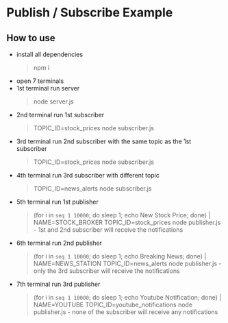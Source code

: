 # Publish / Subscribe Example

## How to use

- install all dependencies
  > npm i
- open 7 terminals
- 1st terminal run server
  > node server.js
- 2nd terminal run 1st subscriber
  > TOPIC_ID=stock_prices node subscriber.js
- 3rd terminal run 2nd subscriber with the same topic as the 1st subscriber
  > TOPIC_ID=stock_prices node subscriber.js
- 4th terminal run 3rd subscriber with different topic
  > TOPIC_ID=news_alerts node subscriber.js
- 5th terminal run 1st publisher
  > (for i in `seq 1 10000`; do sleep 1; echo New Stock Price; done) | NAME=STOCK_BROKER TOPIC_ID=stock_prices node publisher.js
      - 1st and 2nd subscriber will receive the notifications
- 6th terminal run 2nd publisher
  > (for i in `seq 1 10000`; do sleep 1; echo Breaking News; done) | NAME=NEWS_STATION TOPIC_ID=news_alerts node publisher.js
      - only the 3rd subscriber will receive the notifications
- 7th terminal run 3rd publisher
  > (for i in `seq 1 10000`; do sleep 1; echo Youtube Notification; done) | NAME=YOUTUBE TOPIC_ID=youtube_notifications node publisher.js
      - none of the subscriber will receive any notifications

